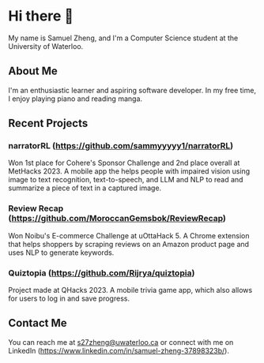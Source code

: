 # Hi there 👋

My name is Samuel Zheng, and I'm a Computer Science student at the University of Waterloo.

## About Me

I'm an enthusiastic learner and aspiring software developer. In my free time, I enjoy playing piano and reading manga.


## Recent Projects

### narratorRL (https://github.com/sammyyyyy1/narratorRL)

Won 1st place for Cohere's Sponsor Challenge and 2nd place overall at MetHacks 2023. A mobile app the helps people with impaired vision using image to text recognition, text-to-speech, and LLM and NLP to read and summarize a piece of text in a captured image.

### Review Recap (https://github.com/MoroccanGemsbok/ReviewRecap)

Won Noibu's E-commerce Challenge at uOttaHack 5. A Chrome extension that helps shoppers by scraping reviews on an Amazon product page and uses NLP to generate keywords.

### Quiztopia (https://github.com/Rijrya/quiztopia)

Project made at QHacks 2023. A mobile trivia game app, which also allows for users to log in and save progress.

## Contact Me

You can reach me at s27zheng@uwaterloo.ca or connect with me on LinkedIn (https://www.linkedin.com/in/samuel-zheng-37898323b/).

